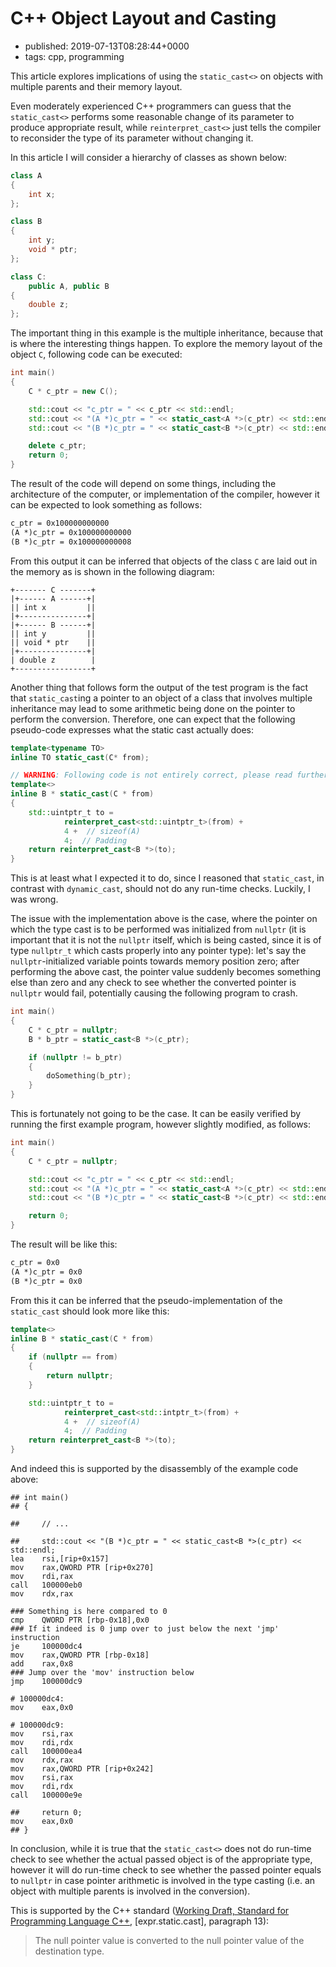 # C++ Object Layout and Casting
- published: 2019-07-13T08:28:44+0000
- tags: cpp, programming

This article explores implications of using the `static_cast<>` on objects with
multiple parents and their memory layout.

Even moderately experienced C++ programmers can guess that the `static_cast<>`
performs some reasonable change of its parameter to produce appropriate result,
while `reinterpret_cast<>` just tells the compiler to reconsider the type of its
parameter without changing it.

In this article I will consider a hierarchy of classes as shown below:

```cpp
class A
{
    int x;
};

class B
{
    int y;
    void * ptr;
};

class C:
    public A, public B
{
    double z;
};
```

The important thing in this example is the multiple inheritance, because that
is where the interesting things happen. To explore the memory layout of the
object `C`, following code can be executed:

```cpp
int main()
{
    C * c_ptr = new C();

    std::cout << "c_ptr = " << c_ptr << std::endl;
    std::cout << "(A *)c_ptr = " << static_cast<A *>(c_ptr) << std::endl;
    std::cout << "(B *)c_ptr = " << static_cast<B *>(c_ptr) << std::endl;

    delete c_ptr;
    return 0;
}
```

The result of the code will depend on some things, including the architecture of
the computer, or implementation of the compiler, however it can be expected to
look something as follows:

```txt
c_ptr = 0x100000000000
(A *)c_ptr = 0x100000000000
(B *)c_ptr = 0x100000000008
```

From this output it can be inferred that objects of the class `C` are laid out
in the memory as is shown in the following diagram:

```ascii
+------- C -------+
|+------ A ------+|
|| int x         ||
|+---------------+|
|+------ B ------+|
|| int y         ||
|| void * ptr    ||
|+---------------+|
| double z        |
+-----------------+
```

Another thing that follows form the output of the test program is the fact that
`static_cast`ing a pointer to an object of a class that involves multiple
inheritance may lead to some arithmetic being done on the pointer to perform the
conversion. Therefore, one can expect that the following pseudo-code expresses
what the static cast actually does:

```cpp
template<typename TO>
inline TO static_cast(C* from);

// WARNING: Following code is not entirely correct, please read further!
template<>
inline B * static_cast(C * from)
{
    std::uintptr_t to =
            reinterpret_cast<std::uintptr_t>(from) +
            4 +  // sizeof(A)
            4;  // Padding
    return reinterpret_cast<B *>(to);
}
```

This is at least what I expected it to do, since I reasoned that `static_cast`,
in contrast with `dynamic_cast`, should not do any run-time checks. Luckily, I
was wrong.

The issue with the implementation above is the case, where the pointer on which
the type cast is to be performed was initialized from `nullptr` (it is important
that it is not the `nullptr` itself, which is being casted, since it is of type
`nullptr_t` which casts properly into any pointer type): let's say the
`nullptr`-initialized variable points towards memory position zero; after
performing the above cast, the pointer value suddenly becomes something else
than zero and any check to see whether the converted pointer is `nullptr` would
fail, potentially causing the following program to crash.

```cpp
int main()
{
    C * c_ptr = nullptr;
    B * b_ptr = static_cast<B *>(c_ptr);

    if (nullptr != b_ptr)
    {
        doSomething(b_ptr);
    }
}
```

This is fortunately not going to be the case. It can be easily verified by
running the first example program, however slightly modified, as follows:

```cpp
int main()
{
    C * c_ptr = nullptr;

    std::cout << "c_ptr = " << c_ptr << std::endl;
    std::cout << "(A *)c_ptr = " << static_cast<A *>(c_ptr) << std::endl;
    std::cout << "(B *)c_ptr = " << static_cast<B *>(c_ptr) << std::endl;

    return 0;
}
```

The result will be like this:

```txt
c_ptr = 0x0
(A *)c_ptr = 0x0
(B *)c_ptr = 0x0
```

From this it can be inferred that the pseudo-implementation of the `static_cast`
should look more like this:

```cpp
template<>
inline B * static_cast(C * from)
{
    if (nullptr == from)
    {
        return nullptr;
    }

    std::uintptr_t to =
            reinterpret_cast<std::intptr_t>(from) +
            4 +  // sizeof(A)
            4;  // Padding
    return reinterpret_cast<B *>(to);
}
```

And indeed this is supported by the disassembly of the example code above:

```x86asm
## int main()
## {

##     // ...

##     std::cout << "(B *)c_ptr = " << static_cast<B *>(c_ptr) << std::endl;
lea    rsi,[rip+0x157]
mov    rax,QWORD PTR [rip+0x270]
mov    rdi,rax
call   100000eb0
mov    rdx,rax

### Something is here compared to 0
cmp    QWORD PTR [rbp-0x18],0x0
### If it indeed is 0 jump over to just below the next 'jmp' instruction
je     100000dc4
mov    rax,QWORD PTR [rbp-0x18]
add    rax,0x8
### Jump over the 'mov' instruction below
jmp    100000dc9

# 100000dc4:
mov    eax,0x0

# 100000dc9:
mov    rsi,rax
mov    rdi,rdx
call   100000ea4
mov    rdx,rax
mov    rax,QWORD PTR [rip+0x242]
mov    rsi,rax
mov    rdi,rdx
call   100000e9e

##     return 0;
mov    eax,0x0
## }
```

In conclusion, while it is true that the `static_cast<>` does not do run-time
check to see whether the actual passed object is of the appropriate type,
however it will do run-time check to see whether the passed pointer equals to
`nullptr` in case pointer arithmetic is involved in the type casting (i.e. an
object with multiple parents is involved in the conversion).

This is supported by the C++ standard ([Working Draft, Standard for Programming
Language
C++](http://www.open-std.org/jtc1/sc22/wg21/docs/papers/2014/n4296.pdf),
[expr.static.cast], paragraph 13):

> The null pointer value is converted to the null pointer value of the
> destination type.

